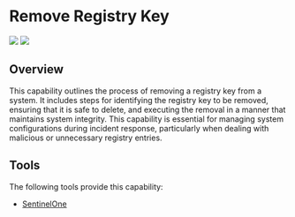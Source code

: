 # Remove Registry Key
![](https://img.shields.io/badge/Phase-Eradication_%28P0004%29-blue)&nbsp;![](https://img.shields.io/badge/Category-Configuration-blue)
## Overview
This capability outlines the process of removing a registry key from a system. It includes steps for identifying the registry key to be removed, ensuring that it is safe to delete, and executing the removal in a manner that maintains system integrity. This capability is essential for managing system configurations during incident response, particularly when dealing with malicious or unnecessary registry entries.

## Tools
The following tools provide this capability:

- [SentinelOne](../tool/sentinelone/C4501.md)